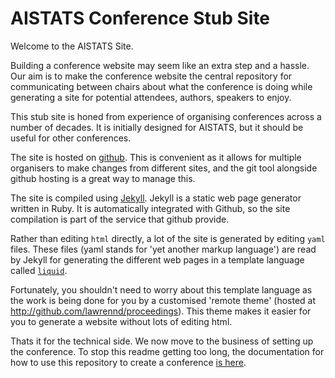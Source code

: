 # AISTATS Conference Stub Site

Welcome to the AISTATS Site.

Building a conference website may seem like an extra step and a hassle. Our aim is to make the conference website the central repository for communicating between chairs about what the conference is doing while generating a site for potential attendees, authors, speakers to enjoy.

This stub site is honed from experience of organising conferences across a number of decades. It is initially designed for AISTATS, but it should be useful for other conferences.

The site is hosted on [github](http://github.com). This is convenient as it allows for multiple organisers to make changes from different sites, and the git tool alongside github hosting is a great way to manage this.

The site is compiled using [Jekyll](https://jekyllrb.com/). Jekyll is a static web page generator written in Ruby. It is automatically integrated with Github, so the site compilation is part of the service that github provide.

Rather than editing `html` directly, a lot of the site is generated by editing `yaml` files. These files (yaml stands for 'yet another markup language') are read by Jekyll for generating the different web pages in a template language called [`liquid`](https://shopify.github.io/liquid/). 

Fortunately, you shouldn't need to worry about this template language as the work is being done for you by a  customised 'remote theme' (hosted at <http://github.com/lawrennd/proceedings>). This theme makes it easier for you to generate a website without lots of editing html.

Thats it for the technical side. We now move to the business of setting up the conference. To stop this readme getting too long, the documentation for how to use this repository to create a conference [is here](./doc/README.md). 



